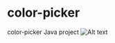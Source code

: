 # color-picker
 color-picker Java project   <img src="/path/to/capture.JPG.jpg" alt="Alt text" title="Optional title">
